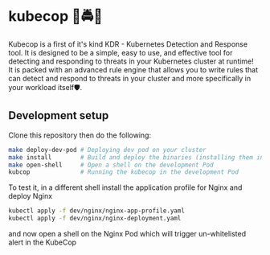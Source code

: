 # kubecop 🚨🚔🚨
Kubecop is a first of it's kind KDR - Kubernetes Detection and Response tool. It is designed to be a simple, easy to use, and effective tool for detecting and responding to threats in your Kubernetes cluster at runtime!<br>
It is packed with an advanced rule engine that allows you to write rules that can detect and respond to threats in your cluster and more specifically in your workload itself🛡️.

## Development setup

Clone this repository then do the following:
```bash
make deploy-dev-pod # Deploying dev pod on your cluster
make install        # Build and deploy the binaries (installing them in the dev Pod)
make open-shell     # Open a shell on the development Pod
kubcop              # Running the kubecop in the development Pod
```

To test it, in a different shell install the application profile for Nginx and deploy Nginx
```bash
kubectl apply -f dev/nginx/nginx-app-profile.yaml
kubectl apply -f dev/nginx/nginx-deployment.yaml
```

and now open a shell on the Nginx Pod which will trigger un-whitelisted alert in the KubeCop

